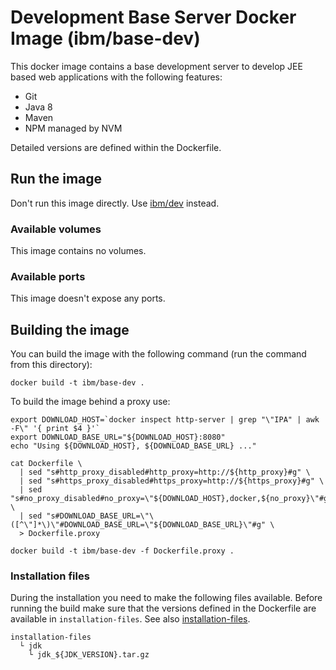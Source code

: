 # Development Base Server Docker Image (ibm/base-dev)

This docker image contains a base development server to develop JEE based web applications with the following features:

* Git
* Java 8
* Maven
* NPM managed by NVM

Detailed versions are defined within the Dockerfile.

## Run the image

Don't run this image directly. Use [ibm/dev](../dev) instead.

### Available volumes

This image contains no volumes.

### Available ports

This image doesn't expose any ports.

## Building the image

You can build the image with the following command (run the command from this directory):

```
docker build -t ibm/base-dev .
```

To build the image behind a proxy use:

```
export DOWNLOAD_HOST=`docker inspect http-server | grep "\"IPA" | awk -F\" '{ print $4 }'`
export DOWNLOAD_BASE_URL="${DOWNLOAD_HOST}:8080"
echo "Using ${DOWNLOAD_HOST}, ${DOWNLOAD_BASE_URL} ..."

cat Dockerfile \
  | sed "s#http_proxy_disabled#http_proxy=http://${http_proxy}#g" \
  | sed "s#https_proxy_disabled#https_proxy=http://${https_proxy}#g" \
  | sed "s#no_proxy_disabled#no_proxy=\"${DOWNLOAD_HOST},docker,${no_proxy}\"#g" \
  | sed "s#DOWNLOAD_BASE_URL=\"\([^\"]*\)\"#DOWNLOAD_BASE_URL=\"${DOWNLOAD_BASE_URL}\"#g" \
  > Dockerfile.proxy

docker build -t ibm/base-dev -f Dockerfile.proxy .
```

### Installation files

During the installation you need to make the following files available. Before running the build make sure that the versions defined in the Dockerfile are available in `installation-files`. See also [installation-files](../installation-files).

```
installation-files
  └ jdk
    └ jdk_${JDK_VERSION}.tar.gz
```
